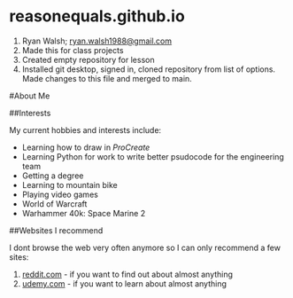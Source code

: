 # reasonequals.github.io
1. Ryan Walsh; ryan.walsh1988@gmail.com
2. Made this for class projects
3. Created empty repository for lesson
4. Installed git desktop, signed in, cloned repository from list of options. Made changes to this file and merged to main.

#About Me

##Interests

My current hobbies and interests include:

* Learning how to draw in _ProCreate_
* Learning Python for work to write better psudocode for the engineering team
* Getting a degree
* Learning to mountain bike
* Playing video games
 * World of Warcraft
 * Warhammer 40k: Space Marine 2

##Websites I recommend

I dont browse the web very often anymore so I can only recommend a few sites:

1. [reddit.com](reddit.com) - if you want to find out about almost anything
2. [udemy.com](udemy.com) - if you want to learn about almost anything
